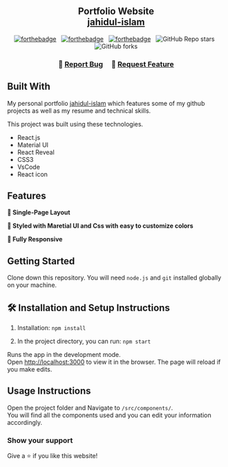 <h2 align="center">
  Portfolio Website<br/>
  <a href="https://sohan-portfolio.netlify.app/" target="_blank">jahidul-islam</a>
</h2>




<center>

[![forthebadge](https://forthebadge.com/images/badges/built-with-love.svg)](https://forthebadge.com) &nbsp;
[![forthebadge](https://forthebadge.com/images/badges/made-with-javascript.svg)](https://forthebadge.com) &nbsp;
[![forthebadge](https://forthebadge.com/images/badges/open-source.svg)](https://forthebadge.com) &nbsp;
![GitHub Repo stars](https://img.shields.io/github/stars/soumyajit4419/Portfolio?color=red&logo=github&style=for-the-badge) &nbsp;
![GitHub forks](https://img.shields.io/github/forks/soumyajit4419/Portfolio?color=red&logo=github&style=for-the-badge)

</center>

<h3 align="center">
    🔹
    <a href="https://github.com/sohan724code/Portfolio/issues">Report Bug</a> &nbsp; &nbsp;
    🔹
    <a href="https://github.com/sohan724code/Portfolio/issues">Request Feature</a>
</h3>

## Built With

My personal portfolio <a href="https://sohan-portfolio.netlify.app/" target="_blank">jahidul-islam</a> which features some of my github projects as well as my resume and technical skills.<br/>

This project was built using these technologies.

- React.js
- Material UI
- React Reveal
- CSS3
- VsCode
- React icon

## Features

**📖 Single-Page Layout**

**🎨 Styled with Maretial UI and Css with easy to customize colors**

**📱 Fully Responsive**

## Getting Started

Clone down this repository. You will need `node.js` and `git` installed globally on your machine.

## 🛠 Installation and Setup Instructions

1. Installation: `npm install`

2. In the project directory, you can run: `npm start`

Runs the app in the development mode.\
Open [http://localhost:3000](http://localhost:3000) to view it in the browser.
The page will reload if you make edits.

## Usage Instructions

Open the project folder and Navigate to `/src/components/`. <br/>
You will find all the components used and you can edit your information accordingly.

### Show your support

Give a ⭐ if you like this website!
